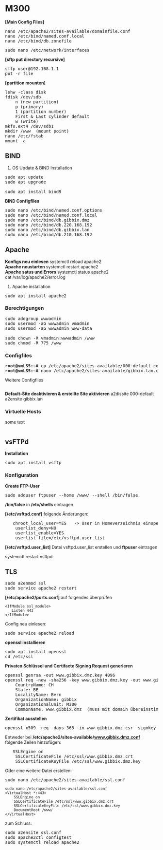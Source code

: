 # M300

**[Main Config Files]**  
<pre>nano /etc/apache2/sites-available/domainfile.conf  
nano /etc/bind/named.conf.local  
nano /etc/bind/db.zonefile  </pre>

<pre>sudo nano /etc/network/interfaces</pre>


**[sftp put directory recursive]**  
<pre>sftp user@192.168.1.1  
put -r file  </pre>

**[partition mounten]**  
<pre>lshw -class disk  
fdisk /dev/sdb  
    n (new partition)  
    p (primary)  
    1 (partition number)  
    First & Last cylinder default  
    w (write)  
mkfs.ext4 /dev/sdb1  
mkdir /www	(mount point)  
nano /etc/fstab  
mount -a  </pre>


## BIND
1. OS Update & BIND Installation 
<pre>sudo apt update
sudo apt upgrade

sudo apt install bind9</pre>

**BIND Configfiles**
<pre>sudo nano /etc/bind/named.conf.options
sudo nano /etc/bind/named.conf.local
sudo nano /etc/bind/db.gibbix.dmz
sudo nano /etc/bind/db.220.168.192
sudo nano /etc/bind/db.gibbix.lan
sudo nano /etc/bind/db.210.168.192
</pre>


## Apache
**Konfigs neu einlesen**
systemctl reload apache2  
**Apache neustarten**
systemctl restart apache2  
**Apache satus und Errors**
systemctl status apache2  
cat /var/log/apache2/error.log  

1. Apache installation
<pre>sudo apt install apache2</pre>

### Berechtigungen
<pre>sudo addgroup wwwadmin
sudo usermod -aG wwwadmin vmadmin
sudo usermod -aG wwwadmin www-data

sudo chown -R vmadmin:wwwadmin /www
sudo chmod -R 775 /www</pre>


### Configfiles
<pre><b>root@vmLS5:~#</b> cp /etc/apache2/sites-available/000-default.conf /etc/apache2/sites-available/gibbix.lan.conf
<b>root@vmLS5:~#</b> nano /etc/apache2/sites-available/gibbix.lan.conf</pre>

Weitere Configfiles
<pre></pre>

**Default-Site deaktivieren & erstellte Site aktivieren**
a2dissite 000-default
a2ensite gibbix.lan



### Virtuelle Hosts
some text

<pre></pre>




## vsFTPd
**Installation**
<pre>sudo apt install vsftp</pre>

### Konfiguration
**Create FTP-User**
<pre>sudo adduser ftpuser --home /www/ --shell /bin/false</pre>
**/bin/false** in **/etc/shells** eintragen  

**[/etc/vsftpd.conf]**
folgende Änderungen:  
<pre>	chroot_local_user=YES	-> User in Homeverzeichnis einsperren
	userlist_deny=NO
	userlist_enable=YES
	userlist_file=/etc/vsftpd.user_list</pre>
 
**[/etc/vsftpd.user_list]**
Datei vsftpd.user_list erstellen und **ftpuser** eintragen
 
systemctl restart vsftpd  
  

## TLS
<pre>sudo a2enmod ssl
sudo service apache2 restart</pre>  

**[/etc/apache2/ports.conf]**
auf folgendes überprüfen
 ```   
<IfModule ssl_module>  
 	Listen 443  
</IfModule>
```
  
Config neu einlesen:
<pre>sudo service apache2 reload</pre>
  
  
**openssl installieren**
<pre>sudo apt install openssl
cd /etc/ssl</pre>

**Privaten Schlüssel und Certifacte Signing Request generieren**
<pre>openssl genrsa -out www.gibbix.dmz.key 4096
openssl req -new -sha256 -key www.gibbix.dmz.key -out www.gibbix.dmz.csr
	CountryName: CH
	State: BE
	LocalityName: Bern
	OrganizationName: gibbix
	OrganizationalUnit: M300
	CommonName: www.gibbix.dmz	(muss mit domain übereinstimmen!)</pre>

**Zertifikat ausstellen**
<pre>openssl x509 -req -days 365 -in www.gibbix.dmz.csr -signkey www.gibbix.dmz.key -out www.gibbix.dmz.crt -sha256</pre>

Entweder bei **/etc/apache2/sites-available/www.gibbix.dmz.conf** folgende Zeilen hinzufügen:
<pre>	SSLEngine on
	SSLCertificateFile /etc/ssl/www.gibbix.dmz.crt
	SSLCertificateKeyFile /etc/ssl/www.gibbix.dmz.key</pre>
  
 Oder eine weitere Datei erstellen:
 <pre>sudo nano /etc/apache2/sites-available/ssl.conf</pre>
```
sudo nano /etc/apache2/sites-available/ssl.conf
<VirtualHost *:443>
	SSLEngine on
	SSLCertificateFile /etc/ssl/www.gibbix.dmz.crt
	SSLCertificateKeyFile /etc/ssl/www.gibbix.dmz.key
	DocumentRoot /www/
</VirtualHost>
```

zum Schluss:
<pre>sudo a2ensite ssl.conf
sudo apache2ctl configtest
sudo systemctl reload apache2
</pre>
